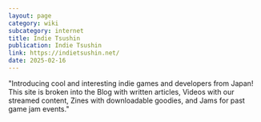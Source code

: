 ```yaml
---
layout: page
category: wiki
subcategory: internet
title: Indie Tsushin
publication: Indie Tsushin
link: https://indietsushin.net/
date: 2025-02-16
---
```


"Introducing cool and interesting indie games and developers from Japan! This site is broken into the Blog with written articles, Videos with our streamed content, Zines with downloadable goodies, and Jams for past game jam events."
